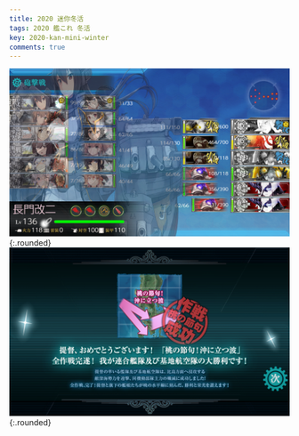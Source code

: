 ```yaml
---
title: 2020 迷你冬活
tags: 2020 艦これ 冬活
key: 2020-kan-mini-winter
comments: true
---
```


![Image](/assets/images/kancolle/20200309_12332157.png){:.rounded}
![Image](/assets/images/kancolle/20200309_12361279.png){:.rounded}
